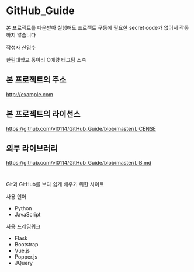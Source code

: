 # GitHub_Guide
본 프로젝트를 다운받아 실행해도 프로젝트 구동에 필요한 secret code가 없어서 작동하지 않습니다

작성자 신영수

한림대학교 동아리 C애랑 태그팀 소속

## 본 프로젝트의 주소
http://example.com

## 본 프로젝트의 라이선스
https://github.com/vl0114/GitHub_Guide/blob/master/LICENSE

## 외부 라이브러리
https://github.com/vl0114/GitHub_Guide/blob/master/LIB.md

# 
Git과 GitHub를 보다 쉽게 배우기 위한 사이트

사용 언어
 - Python
 - JavaScript

사용 프레임워크
 - Flask
 - Bootstrap
 - Vue.js
 - Popper.js
 - JQuery

#
